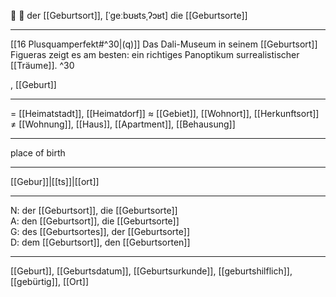 🔴 👶 der [[Geburtsort]], [ˈɡeːbʊʁtsˌʔɔʁt]
die [[Geburtsorte]]

---
[[16 Plusquamperfekt#^30|(q)]] Das Dali-Museum in seinem [[Geburtsort]] Figueras zeigt es am besten: ein richtiges Panoptikum surrealistischer [[Träume]].  ^30

, [[Geburt]]

---
= [[Heimatstadt]], [[Heimatdorf]]
≈ [[Gebiet]], [[Wohnort]], [[Herkunftsort]]
≠ [[Wohnung]], [[Haus]], [[Apartment]], [[Behausung]]

---
place of birth

---
[[Gebur]]|[[ts]]|[[ort]]

---
N: der [[Geburtsort]], die [[Geburtsorte]]  
A: den [[Geburtsort]], die [[Geburtsorte]]  
G: des [[Geburtsortes]], der [[Geburtsorte]]  
D: dem [[Geburtsort]], den [[Geburtsorten]]  

---
[[Geburt]], [[Geburtsdatum]], [[Geburtsurkunde]], [[geburtshilflich]], [[gebürtig]], [[Ort]]